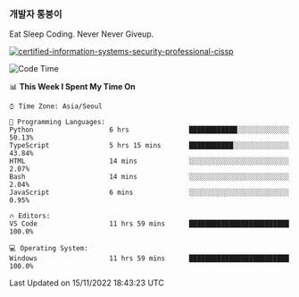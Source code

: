 ### 개발자 통붕이
Eat Sleep Coding.
Never Never Giveup.

[![certified-information-systems-security-professional-cissp](https://user-images.githubusercontent.com/44606727/157613689-acd84ec6-5f8f-4e79-89d9-a8d51f033634.png)](https://www.credly.com/badges/f394a010-85a0-450b-9136-8043af01d71c/public_url)

<!--START_SECTION:waka-->
![Code Time](http://img.shields.io/badge/Code%20Time-1%2C275%20hrs%2058%20mins-blue)

📊 **This Week I Spent My Time On** 

```text
⌚︎ Time Zone: Asia/Seoul

💬 Programming Languages: 
Python                   6 hrs               ████████████░░░░░░░░░░░░░   50.13% 
TypeScript               5 hrs 15 mins       ███████████░░░░░░░░░░░░░░   43.84% 
HTML                     14 mins             ░░░░░░░░░░░░░░░░░░░░░░░░░   2.07% 
Bash                     14 mins             ░░░░░░░░░░░░░░░░░░░░░░░░░   2.04% 
JavaScript               6 mins              ░░░░░░░░░░░░░░░░░░░░░░░░░   0.95%

🔥 Editors: 
VS Code                  11 hrs 59 mins      █████████████████████████   100.0%

💻 Operating System: 
Windows                  11 hrs 59 mins      █████████████████████████   100.0%

```


 Last Updated on 15/11/2022 18:43:23 UTC
<!--END_SECTION:waka-->
